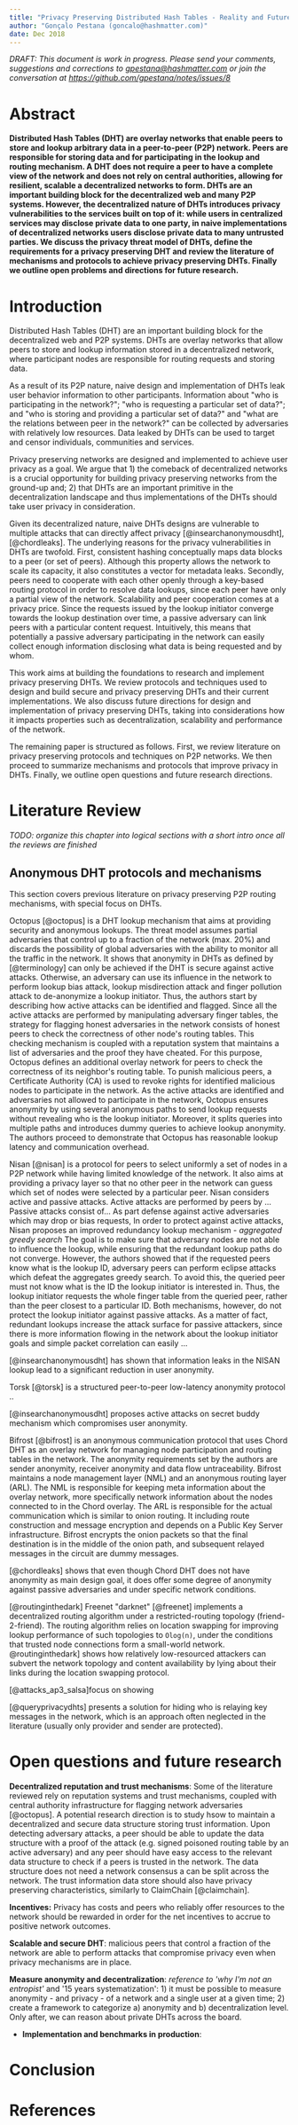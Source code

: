 ```yaml
---
title: "Privacy Preserving Distributed Hash Tables - Reality and Future"
author: "Gonçalo Pestana (goncalo@hashmatter.com)"
date: Dec 2018
---
```


*DRAFT: This document is work in progress. Please send your comments, suggestions and corrections to gpestana@hashmatter.com or join the conversation at https://github.com/gpestana/notes/issues/8*

# Abstract

**Distributed Hash Tables (DHT) are overlay networks that enable peers to store and lookup arbitrary data in a peer-to-peer (P2P) network. Peers are responsible for storing data and for participating in the lookup and routing mechanism. A DHT does not require a peer to have a complete view of the network and does not rely on central authorities, allowing for resilient, scalable a decentralized networks to form. DHTs are an important building block for the decentralized web and many P2P systems. However, the decentralized nature of DHTs introduces privacy vulnerabilities to the services built on top of it: while users in centralized services may disclose private data to one party, in naive implementations of decentralized networks users disclose private data to many untrusted parties. We discuss the privacy threat model of DHTs, define the requirements for a privacy preserving DHT and review the literature of mechanisms and protocols to achieve privacy preserving DHTs. Finally we outline open problems and directions for future research.**

# Introduction

Distributed Hash Tables (DHT) are an important building block for the decentralized web and P2P systems. DHTs are overlay networks that allow peers to store and lookup information stored in a decentralized network, where participant nodes are responsible for routing requests and storing data. 

As a result of its P2P nature, naive design and implementation of DHTs leak user behavior information to other participants. Information about "who is participating in the network?"; "who is requesting a particular set of data?"; and "who is storing and providing a particular set of data?" and "what are the relations between peer in the network?" can be collected by adversaries with relatively low resources. Data leaked by DHTs can be used to target and censor individuals, communities and services. 

Privacy preserving networks are designed and implemented to achieve user privacy as a goal. We argue that 1) the comeback of decentralized networks is a crucial opportunity for building privacy preserving networks from the ground-up and; 2) that DHTs are an important primitive in the decentralization landscape and thus implementations of the DHTs should take user privacy in consideration. 

Given its decentralized nature, naive DHTs designs are vulnerable to multiple attacks that can directly affect privacy [@insearchanonymousdht], [@chordleaks]. The underlying reasons for the privacy vulnerabilities in DHTs are twofold. First, consistent hashing conceptually maps data blocks to a peer (or set of peers). Although this property allows the network to scale its capacity, it also constitutes a vector for metadata leaks. Secondly, peers need to cooperate with each other openly through a key-based routing protocol in order to resolve data lookups, since each peer have only a partial view of the network. Scalability and peer cooperation comes at a privacy price. Since the requests issued by the lookup initiator converge towards the lookup destination over time, a passive adversary can link peers with a particular content request. Intuitively, this means that potentially a passive adversary participating in the network can easily collect enough information disclosing what data is being requested and by whom.

This work aims at building the foundations to research and implement privacy preserving DHTs. We review protocols and techniques used to design and build secure and privacy preserving DHTs and their current implementations. We also discuss future directions for design and implementation of privacy preserving DHTs, taking into considerations how it impacts properties such as decentralization, scalability and performance of the network.

The remaining paper is structured as follows. First, we review literature on privacy preserving protocols and techniques on P2P networks. We then proceed to summarize mechanisms and protocols that improve privacy in DHTs. Finally, we outline open questions and future research directions.

# Literature Review
 
*TODO: organize this chapter into logical sections with a short intro once all the reviews are finished*

## Anonymous DHT protocols and mechanisms

This section covers previous literature on privacy preserving P2P routing mechanisms, with special focus on DHTs. 

<!---
Octopus: DHT lookup for anonymity
-->

Octopus [@octopus] is a DHT lookup mechanism that aims at providing security and anonymous lookups. The threat model assumes partial adversaries that control up to a fraction of the network (max. 20%) and discards the possibility of global adversaries with the ability to monitor all the traffic in the network. It shows that anonymity in DHTs as defined by [@terminology] can only be achieved if the DHT is secure against active attacks. Otherwise, an adversary can use its influence in the network to perform lookup bias attack, lookup misdirection attack and finger pollution attack to de-anonymize a lookup initiator. Thus, the authors start by describing how active attacks can be identified and flagged. Since all the active attacks are performed by manipulating adversary finger tables, the strategy for flagging honest adversaries in the network consists of honest peers to check the correctness of other node's routing tables. This checking mechanism is coupled with a reputation system that maintains a list of adversaries and the proof they have cheated. For this purpose, Octopus defines an additional overlay network for peers to check the correctness of its neighbor's routing table. To punish malicious peers, a Certificate Authority (CA) is used to revoke rights for identified malicious nodes to participate in the network. As the active attacks are identified and adversaries not allowed to participate in the network, Octopus ensures anonymity by using several anonymous paths to send lookup requests without revealing who is the lookup initiator. Moreover, it splits queries into multiple paths and introduces dummy queries to achieve lookup anonymity. The authors proceed to demonstrate that Octopus has reasonable lookup latency and communication overhead.

<!--- #TODO Nisan: Uniformly select nodes in network with partial knowledge -->

Nisan [@nisan] is a protocol for peers to select uniformly a set of nodes in a P2P network while having limited knowledge of the network. It also aims at providing a privacy layer so that no other peer in the network can guess which set of nodes were selected by a particular peer. Nisan considers active and passive attacks. Active attacks are performed by peers by ... Passive attacks consist of... As part defense against active adversaries which may drop or bias requests, 
In order to protect against active attacks, Nisan proposes an improved redundancy lookup mechanism - *aggregated greedy search* The goal is to make sure that adversary nodes are not able to influence the lookup, while ensuring that the redundant lookup paths do not converge. However, the authors showed that if the requested peers know what is the lookup ID, adversary peers can perform eclipse attacks which defeat the aggregates greedy search. To avoid this, the queried peer must not know what is the ID the lookup initiator is interested in. Thus, the lookup initiator requests the whole finger table from the queried peer, rather than the peer closest to a particular ID. 
Both mechanisms, however, do not protect the lookup initiator against passive attacks. As a matter of fact, redundant lookups increase the attack surface for passive attackers, since there is more information flowing in the network about the lookup initiator goals and simple packet correlation can easily ...

[@insearchanonymousdht] has shown that information leaks in the NISAN lookup lead to a significant reduction in user anonymity.

<!--- #TODO Torsk: secret buddy nodes -->
Torsk [@torsk] is a structured peer-to-peer low-latency anonymity protocol ..

[@insearchanonymousdht] proposes active attacks on secret buddy mechanism which compromises user anonymity.

<!--- Bifrost: Onion Routing -->

Bifrost [@bifrost] is an anonymous communication protocol that uses Chord DHT as an overlay network for managing node participation and routing tables in the network. The anonymity requirements set by the authors are sender anonymity, receiver anonymity and data flow untraceability. Bifrost maintains a node management layer (NML) and an anonymous routing layer (ARL). The NML is responsible for keeping meta information about the overlay network, more specifically network information about the nodes connected to in the Chord overlay. The ARL is responsible for the actual communication which is similar to onion routing. It including route construction and message encryption and depends on a Public  Key Server infrastructure. Bifrost encrypts the onion packets so that the final destination is in the middle of the onion path, and subsequent relayed messages in the circuit are dummy messages.

<!--- #TODO chordleaks -->

[@chordleaks] shows that even though Chord DHT does not have anonymity as main design goal, it does offer some degree of anonymity against passive adversaries and under specific network conditions.

<!-- #TODO Routing in the Dark: pitch black -->

[@routinginthedark] Freenet "darknet" [@freenet] implements a decentralized routing algorithm under a restricted-routing topology (friend-2-friend). The routing algorithm relies on location swapping for improving lookup performance of such topologies to `Olog(n)`, under the conditions that trusted node connections form a small-world network. @routinginthedark] shows how relatively low-resourced attackers can subvert the network topology and content availability by lying about their links during the location swapping protocol.

<!--- #TODO active and passive attacks on AP3 and Salsa -->

[@attacks_ap3_salsa]focus on showing  

<!-- #TODO Adding Query Privacy to Robust DHTs -->

[@queryprivacydhts] presents a solution for hiding who is relaying key messages in the network, which is an approach often neglected in the literature (usually only provider and sender are protected).

# Open questions and future research

**Decentralized reputation and trust mechanisms**: Some of the literature reviewed rely on reputation systems and trust mechanisms, coupled with central authority infrastructure for flagging network adversaries [@octopus]. A potential research direction is to study hsow to maintain a decentralized and secure data structure storing trust information. Upon detecting adversary attacks, a peer should be able to update the data structure with a proof of the attack (e.g. signed poisoned routing table by an active adversary) and any peer should have easy access to the relevant data structure to check if a peers is trusted in the network. The data structure does not need a network consensus a can be split across the network. The trust information data store should also have privacy preserving characteristics, similarly to ClaimChain [@claimchain]. 

**Incentives:** Privacy has costs and peers who reliably offer resources to the network should be rewarded in order for the net incentives to accrue to positive network outcomes. 

**Scalable and secure DHT**: malicious peers that control a fraction of the network are able to perform attacks that compromise privacy even when privacy mechanisms are in place. 

**Measure anonymity and decentralization**: *reference to 'why I'm not an entropist'* and '15 years systematization': 1) it must be possible to measure anonymity - and privacy - of a network and a single user at a given time; 2) create a framework to categorize a) anonymity and b) decentralization level. Only after, we can reason about private DHTs across the board.

- **Implementation and benchmarks in production**:

# Conclusion

# References


